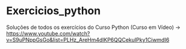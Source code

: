 # Exercicios_python

Soluções de todos os exercícios do Curso Python (Curso em Vídeo) -> https://www.youtube.com/watch?v=S9uPNppGsGo&list=PLHz_AreHm4dlKP6QQCekuIPky1CiwmdI6
